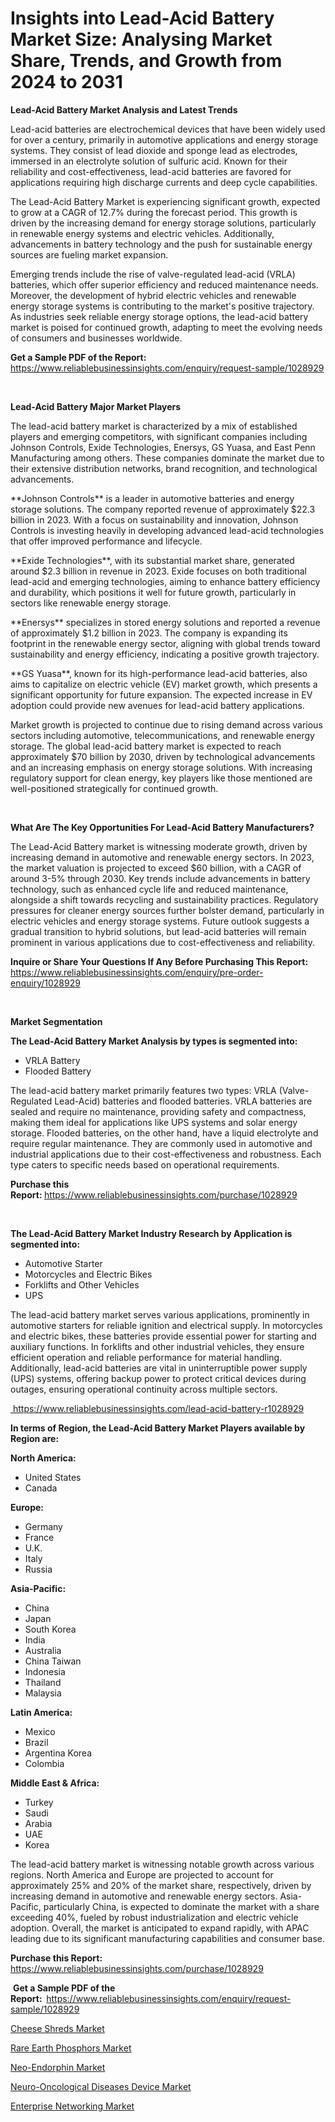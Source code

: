 <p><h1>Insights into Lead-Acid Battery Market Size: Analysing Market Share, Trends, and Growth from 2024 to 2031</h1></p><p><strong>Lead-Acid Battery Market Analysis and Latest Trends</strong></p>
<p><p>Lead-acid batteries are electrochemical devices that have been widely used for over a century, primarily in automotive applications and energy storage systems. They consist of lead dioxide and sponge lead as electrodes, immersed in an electrolyte solution of sulfuric acid. Known for their reliability and cost-effectiveness, lead-acid batteries are favored for applications requiring high discharge currents and deep cycle capabilities.</p><p>The Lead-Acid Battery Market is experiencing significant growth, expected to grow at a CAGR of 12.7% during the forecast period. This growth is driven by the increasing demand for energy storage solutions, particularly in renewable energy systems and electric vehicles. Additionally, advancements in battery technology and the push for sustainable energy sources are fueling market expansion.</p><p>Emerging trends include the rise of valve-regulated lead-acid (VRLA) batteries, which offer superior efficiency and reduced maintenance needs. Moreover, the development of hybrid electric vehicles and renewable energy storage systems is contributing to the market's positive trajectory. As industries seek reliable energy storage options, the lead-acid battery market is poised for continued growth, adapting to meet the evolving needs of consumers and businesses worldwide.</p></p>
<p><strong>Get a Sample PDF of the Report:&nbsp;</strong> <a href="https://www.reliablebusinessinsights.com/enquiry/request-sample/1028929">https://www.reliablebusinessinsights.com/enquiry/request-sample/1028929</a></p>
<p>&nbsp;</p>
<p><strong>Lead-Acid Battery Major Market Players</strong></p>
<p><p>The lead-acid battery market is characterized by a mix of established players and emerging competitors, with significant companies including Johnson Controls, Exide Technologies, Enersys, GS Yuasa, and East Penn Manufacturing among others. These companies dominate the market due to their extensive distribution networks, brand recognition, and technological advancements.</p><p>**Johnson Controls** is a leader in automotive batteries and energy storage solutions. The company reported revenue of approximately $22.3 billion in 2023. With a focus on sustainability and innovation, Johnson Controls is investing heavily in developing advanced lead-acid technologies that offer improved performance and lifecycle.</p><p>**Exide Technologies**, with its substantial market share, generated around $2.3 billion in revenue in 2023. Exide focuses on both traditional lead-acid and emerging technologies, aiming to enhance battery efficiency and durability, which positions it well for future growth, particularly in sectors like renewable energy storage.</p><p>**Enersys** specializes in stored energy solutions and reported a revenue of approximately $1.2 billion in 2023. The company is expanding its footprint in the renewable energy sector, aligning with global trends toward sustainability and energy efficiency, indicating a positive growth trajectory.</p><p>**GS Yuasa**, known for its high-performance lead-acid batteries, also aims to capitalize on electric vehicle (EV) market growth, which presents a significant opportunity for future expansion. The expected increase in EV adoption could provide new avenues for lead-acid battery applications.</p><p>Market growth is projected to continue due to rising demand across various sectors including automotive, telecommunications, and renewable energy storage. The global lead-acid battery market is expected to reach approximately $70 billion by 2030, driven by technological advancements and an increasing emphasis on energy storage solutions. With increasing regulatory support for clean energy, key players like those mentioned are well-positioned strategically for continued growth.</p></p>
<p>&nbsp;</p>
<p><strong>What Are The Key Opportunities For Lead-Acid Battery Manufacturers?</strong></p>
<p><p>The Lead-Acid Battery market is witnessing moderate growth, driven by increasing demand in automotive and renewable energy sectors. In 2023, the market valuation is projected to exceed $60 billion, with a CAGR of around 3-5% through 2030. Key trends include advancements in battery technology, such as enhanced cycle life and reduced maintenance, alongside a shift towards recycling and sustainability practices. Regulatory pressures for cleaner energy sources further bolster demand, particularly in electric vehicles and energy storage systems. Future outlook suggests a gradual transition to hybrid solutions, but lead-acid batteries will remain prominent in various applications due to cost-effectiveness and reliability.</p></p>
<p><strong>Inquire or Share Your Questions If Any Before Purchasing This Report:</strong> <a href="https://www.reliablebusinessinsights.com/enquiry/pre-order-enquiry/1028929">https://www.reliablebusinessinsights.com/enquiry/pre-order-enquiry/1028929</a></p>
<p>&nbsp;</p>
<p><strong>Market Segmentation</strong></p>
<p><strong>The Lead-Acid Battery Market Analysis by types is segmented into:</strong></p>
<p><ul><li>VRLA Battery</li><li>Flooded Battery</li></ul></p>
<p><p>The lead-acid battery market primarily features two types: VRLA (Valve-Regulated Lead-Acid) batteries and flooded batteries. VRLA batteries are sealed and require no maintenance, providing safety and compactness, making them ideal for applications like UPS systems and solar energy storage. Flooded batteries, on the other hand, have a liquid electrolyte and require regular maintenance. They are commonly used in automotive and industrial applications due to their cost-effectiveness and robustness. Each type caters to specific needs based on operational requirements.</p></p>
<p><strong>Purchase this Report:&nbsp;</strong><a href="https://www.reliablebusinessinsights.com/purchase/1028929">https://www.reliablebusinessinsights.com/purchase/1028929</a></p>
<p>&nbsp;</p>
<p><strong>The Lead-Acid Battery Market Industry Research by Application is segmented into:</strong></p>
<p><ul><li>Automotive Starter</li><li>Motorcycles and Electric Bikes</li><li>Forklifts and Other Vehicles</li><li>UPS</li></ul></p>
<p><p>The lead-acid battery market serves various applications, prominently in automotive starters for reliable ignition and electrical supply. In motorcycles and electric bikes, these batteries provide essential power for starting and auxiliary functions. In forklifts and other industrial vehicles, they ensure efficient operation and reliable performance for material handling. Additionally, lead-acid batteries are vital in uninterruptible power supply (UPS) systems, offering backup power to protect critical devices during outages, ensuring operational continuity across multiple sectors.</p></p>
<p><a href="https://www.reliablebusinessinsights.com/lead-acid-battery-r1028929">&nbsp;https://www.reliablebusinessinsights.com/lead-acid-battery-r1028929</a></p>
<p><strong>In terms of Region, the Lead-Acid Battery Market Players available by Region are:</strong></p>
<p>
    <p> <strong> North America: </strong>
        <ul>
            <li>United States</li>
            <li>Canada</li>
        </ul>
        </p> 
    <p> <strong> Europe: </strong>
        <ul>
            <li>Germany</li>
            <li>France</li>
            <li>U.K.</li>
            <li>Italy</li>
            <li>Russia</li>
        </ul>
        </p> 
    <p> <strong> Asia-Pacific: </strong>
        <ul>
            <li>China</li>
            <li>Japan</li>
            <li>South Korea</li>
            <li>India</li>
            <li>Australia</li>
            <li>China Taiwan</li>
            <li>Indonesia</li>
            <li>Thailand</li>
            <li>Malaysia</li>
        </ul>
        </p> 
    <p> <strong> Latin America: </strong>
        <ul>
            <li>Mexico</li>
            <li>Brazil</li>
            <li>Argentina Korea</li>
            <li>Colombia</li>
        </ul>
        </p> 
    <p> <strong> Middle East & Africa: </strong>
        <ul>
            <li>Turkey</li>
            <li>Saudi</li>
            <li>Arabia</li>
            <li>UAE</li>
            <li>Korea</li>
        </ul>
    </p>
    </p>
<p><p>The lead-acid battery market is witnessing notable growth across various regions. North America and Europe are projected to account for approximately 25% and 20% of the market share, respectively, driven by increasing demand in automotive and renewable energy sectors. Asia-Pacific, particularly China, is expected to dominate the market with a share exceeding 40%, fueled by robust industrialization and electric vehicle adoption. Overall, the market is anticipated to expand rapidly, with APAC leading due to its significant manufacturing capabilities and consumer base.</p></p>
<p><strong>Purchase this Report: </strong><a href="https://www.reliablebusinessinsights.com/purchase/1028929">https://www.reliablebusinessinsights.com/purchase/1028929</a></p>
<p>&nbsp;<strong>Get a Sample PDF of the Report:&nbsp;&nbsp;</strong><a href="https://www.reliablebusinessinsights.com/enquiry/request-sample/1028929">https://www.reliablebusinessinsights.com/enquiry/request-sample/1028929</a></p>
<p><strong></strong></p>
<p><p><a href="https://www.linkedin.com/pulse/evaluating-global-cheese-shreds-market-trends-growth-opportunities-txeof?trackingId=Mk3lQxN9Ir573YkEB20IFQ%3D%3D">Cheese Shreds Market</a></p><p><a href="https://github.com/angelajermaine/Market-Research-Report-List-5/blob/main/rare-earth-phosphors-market.md">Rare Earth Phosphors Market</a></p><p><a href="https://medium.com/@audieyost2008/global-neo-endorphin-industry-research-report-competitive-landscape-market-size-regional-status-02a4c4409377">Neo-Endorphin Market</a></p><p><a href="https://issuu.com/reportprime-2/docs/neuro-oncological-diseases-device-m_a586fe43859cd7">Neuro-Oncological Diseases Device Market</a></p><p><a href="https://www.linkedin.com/pulse/enterprise-networking-market-growth-outlook-from-2024-2031-projecting-m86ae?trackingId=IFd%2BKSi2Q4CcgF1ZBcYMyw%3D%3D">Enterprise Networking Market</a></p></p>